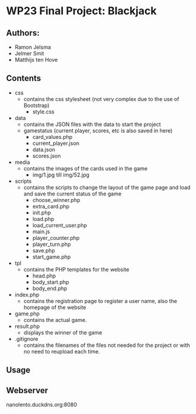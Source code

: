 # WP23 Final Project: Blackjack

## Authors:
* Ramon Jelsma
* Jelmer Smit
* Matthijs ten Hove

## Contents
* css
  * contains the css stylesheet (not very complex due to the use of Bootstrap)
    * style.css
* data
  * contains the JSON files with the data to start the project
  * gamestatus (current player, scores, etc is also saved in here)
    * card_values.php
    * current_player.json
    * data.json
    * scores.json
* media
  * contains the images of the cards used in the game
    * img/1.jpg till img/52.jpg
* scripts
  * contains the scripts to change the layout of the game page and load and save the current status of the game
    * choose_winner.php
    * extra_card.php
    * init.php
    * load.php
    * load_current_user.php
    * main.js
    * player_counter.php
    * player_turn.php
    * save.php
    * start_game.php
* tpl
  * contains the PHP templates for the website
    * head.php
    * body_start.php
    * body_end.php
* index.php
  * contains the registration page to register a user name, also the homepage of the website
* game.php
  * contains the actual game.
* result.php
  * displays the winner of the game
* .gitignore
  * contains the filenames of the files not needed for the project or with no need to reupload each time.

## Usage

## Webserver
nanolento.duckdns.org:8080

#
